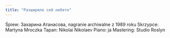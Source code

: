 ```yaml
---
title: "Разширило сей небето"
---
```

Śpiew: Захарина Атанасова, nagranie archiwalne z 1989 roku
Skrzypce: Martyna Mroczka
Tapan: Nikolai Nikolaev
Piano: ja
Mastering: Studio Roslyn
